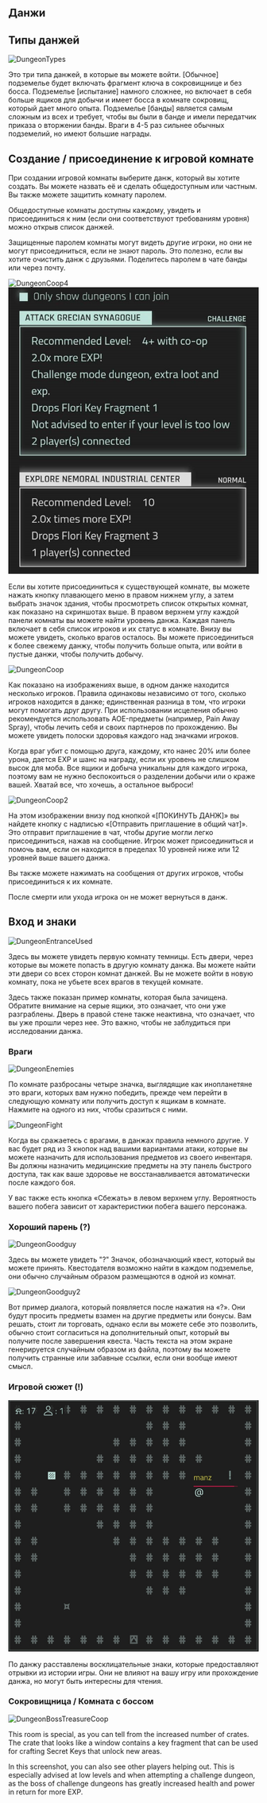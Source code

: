 ## Данжи

## Типы данжей
  
![DungeonTypes](/resources/mobile-tutorial/DungeonTypes.png)
  
Это три типа данжей, в которые вы можете войти. [Обычное] подземелье будет включать фрагмент ключа в сокровищнице и без босса. Подземелье [испытание] намного сложнее, но включает в себя больше ящиков для добычи и имеет босса в комнате сокровищ, который дает много опыта. Подземелье [банды] является самым сложным из всех и требует, чтобы вы были в банде и имели передатчик приказа о вторжении банды. Враги в 4-5 раз сильнее обычных подземелий, но имеют большие награды.
## Создание / присоединение к игровой комнате
  
При создании игровой комнаты выберите данж, который вы хотите создать. Вы можете назвать её и сделать общедоступным или частным. Вы также можете защитить комнату паролем.

Общедоступные комнаты доступны каждому, увидеть и присоединиться к ним (если они соответствуют требованиям уровня) можно открыв список данжей.

Защищенные паролем комнаты могут видеть другие игроки, но они не могут присоединиться, если не знают пароль. Это полезно, если вы хотите очистить данж с друзьями. Поделитесь паролем в чате банды или через почту.

![DungeonCoop4](/resources/mobile-tutorial/DungeonCoop4.png)
![DungeonCoop3](/resources/mobile-tutorial/DungeonCoop3.png)

Если вы хотите присоединиться к существующей комнате, вы можете нажать кнопку плавающего меню в правом нижнем углу, а затем выбрать значок здания, чтобы просмотреть список открытых комнат, как показано на скриншотах выше.
В правом верхнем углу каждой панели комнаты вы можете найти уровень данжа. Каждая панель включает в себя список игроков и их статус в комнате. Внизу вы можете увидеть, сколько врагов осталось. Вы можете присоединиться к более свежему данжу, чтобы получить больше опыта, или войти в пустые данжи, чтобы получить добычу.
 
![DungeonCoop](/resources/mobile-tutorial/DungeonCoop.png)
  
Как показано на изображениях выше, в одном данже находится несколько игроков. Правила одинаковы независимо от того, сколько игроков находится в данже; единственная разница в том, что игроки могут помогать друг другу. При использовании исцеления обычно рекомендуется использовать AOE-предметы (например, Pain Away Spray), чтобы лечить себя и своих партнеров по прохождению. Вы можете увидеть полоски здоровья каждого над значками игроков.

Когда враг убит с помощью друга, каждому, кто нанес 20% или более урона, дается EXP и шанс на награду, если их уровень не слишком высок для моба. Все ящики и добыча уникальны для каждого игрока, поэтому вам не нужно беспокоиться о разделении добычи или о краже вашей. Хватай все, что хочешь, а остальное выброси!

![DungeonCoop2](/resources/mobile-tutorial/DungeonCoop2.png)

На этом изображении внизу под кнопкой «[ПОКИНУТЬ ДАНЖ]» вы найдете кнопку с надписью «[Отправить приглашение в общий чат]». Это отправит приглашение в чат, чтобы другие могли легко присоединиться, нажав на сообщение. Игрок может присоединиться и помочь вам, если он находится в пределах 10 уровней ниже или 12 уровней выше вашего данжа.

Вы также можете нажимать на сообщения от других игроков, чтобы присоединиться к их комнате.

После смерти или ухода игрока он не может вернуться в данж.
  
## Вход и знаки
  
![DungeonEntranceUsed](/resources/mobile-tutorial/DungeonEntranceUsed.png)
  
Здесь вы можете увидеть первую комнату темницы. Есть двери, через которые вы можете попасть в другую комнату данжа. Вы можете найти эти двери со всех сторон комнат данжей. Вы не можете войти в новую комнату, пока не убьете всех врагов в текущей комнате.

Здесь также показан пример комнаты, которая была зачищена. Обратите внимание на серые ящики, это означает, что они уже разграблены. Дверь в правой стене также неактивна, что означает, что вы уже прошли через нее. Это важно, чтобы не заблудиться при исследовании данжа.

### Враги
  
![DungeonEnemies](/resources/mobile-tutorial/DungeonEnemies.png)
  
По комнате разбросаны четыре значка, выглядящие как инопланетяне это враги, которых вам нужно победить, прежде чем перейти в следующую комнату или получить доступ к ящикам в комнате. Нажмите на одного из них, чтобы сразиться с ними.
  
![DungeonFight](/resources/mobile-tutorial/DungeonFight.png)
  
Когда вы сражаетесь с врагами, в данжах правила немного другие. У вас будет ряд из 3 кнопок над вашими вариантами атаки, которые вы можете назначить для использования предметов из своего инвентаря. Вы должны назначить медицинские предметы на эту панель быстрого доступа, так как ваше здоровье не восстанавливается автоматически после каждого боя.

У вас также есть кнопка «Сбежать» в левом верхнем углу. Вероятность вашего побега зависит от характеристики побега вашего персонажа.
 
### Хороший парень (?)
  
![DungeonGoodguy](/resources/mobile-tutorial/DungeonGoodguy.png)
  
Здесь вы можете увидеть "?" Значок, обозначающий квест, который вы можете принять. Квестодателя возможно найти в каждом подземелье, они обычно случайным образом размещаются в одной из комнат.
  
![DungeonGoodguy2](/resources/mobile-tutorial/DungeonGoodguy2.png)
  
Вот пример диалога, который появляется после нажатия на «?». Они будут просить предметы взамен на другие предметы или бонусы. Вам решать, стоит ли торговать, однако если вы можете себе это позволить, обычно стоит согласиться на дополнительный опыт, который вы получите после завершения квеста. Часть текста на этом экране генерируется случайным образом из файла, поэтому вы можете получить странные или забавные ссылки, если они вообще имеют смысл.

### Игровой сюжет (!)

![DungeonLoreguy](/resources/mobile-tutorial/DungeonLoreguy.png)

По данжу расставлены восклицательные знаки, которые предоставляют отрывки из истории игры. Они не влияют на вашу игру или прохождение данжа, но могут быть интересны для чтения.

### Сокровищница / Комната с боссом
  
![DungeonBossTreasureCoop](/resources/mobile-tutorial/DungeonBossTreasureCoop.png)
  
This room is special, as you can tell from the increased number of crates. The crate that looks like a window contains a key fragment that can be used for crafting Secret Keys that unlock new areas.

In this screenshot, you can also see other players helping out. This is especially advised at low levels and when attempting a challenge dungeon, as the boss of challenge dungeons has greatly increased health and power in return for more EXP.
